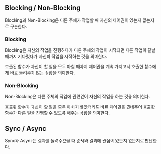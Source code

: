 
## Blocking / Non-Blocking
 
 Blocking과 Non-Blocking은 다른 주체가 작업할 때 자신의 제어권이 있는지 없는지로 구분한다.


### Blocking

Blocking은 자신의 작업을 진행하다가 다른 주체의 작업이 시작되면 다른 작업이 끝날 때까지 기다렸다가 자신의 작업을 시작하는 것을 의미한다.

호출된 함수가 자신이 할 일을 모두 마칠 때까지 제어권을 계속 가지고서 호출한 함수에게 바로 돌려주지 않는 상황을 의미한다.

### Non-Blocking

Non-Blocking은 다른 주체의 작업에 관련없이 자신의 작업을 하는 것을 의미한다.

호출된 함수가 자신이 할 일을 모두 마치지 않았더라도 바로 제어권을 건네주어 호출한 함수가 다른 일을 진행할 수 있도록 해주는 상황을 의미한다.


## Sync / Async

Sync와 Async는 결과를 돌려주었을 때 순서와 결과에 관심이 있는지 없는지로 판단한다.